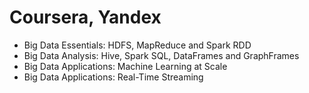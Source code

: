 # Coursera, Yandex
* Big Data Essentials: HDFS, MapReduce and Spark RDD
* Big Data Analysis: Hive, Spark SQL, DataFrames and GraphFrames
* Big Data Applications: Machine Learning at Scale
* Big Data Applications: Real-Time Streaming
